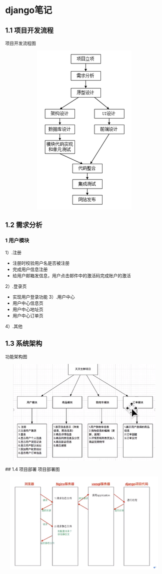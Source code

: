 # django笔记
## 1.1 项目开发流程
项目开发流程图
<p align="center"><img src="img/001.png" alt="word count"></p>


## 1.2 需求分析

### 1 用户模块
1）.注册  
- 注册时校验用户名是否被注册
- 完成用户信息注册
- 给用户邮箱发信息，用户点击邮件中的激活码完成账户的激活

2）.登录页
- 实现用户登录功能
3）.用户中心
- 用户中心信息页
- 用户中心地址页
- 用户中心订单页 

4）.其他

## 1.3 系统架构
功能架构图

<p align="center"><img src="https://github.com/eastlong/djangonote2/blob/master/img/%E5%8A%9F%E8%83%BD%E6%9E%B6%E6%9E%84%E5%9B%BE.PNG" ></p> 
## 1.4 项目部署
项目部署图

<p align="center"><img src="img/项目部署图.png"  ></p> 

## 
